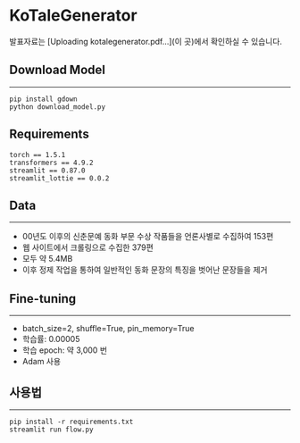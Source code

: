 # KoTaleGenerator
발표자료는 [Uploading kotalegenerator.pdf…](이 곳)에서 확인하실 수 있습니다.


## Download Model
---
```
pip install gdown
python download_model.py
```

## Requirements
```
torch == 1.5.1
transformers == 4.9.2
streamlit == 0.87.0
streamlit_lottie == 0.0.2
```

## Data
---
- 00년도 이후의 신춘문예 동화 부문 수상 작품들을 언론사별로 수집하여 153편
- 웹 사이트에서 크롤링으로 수집한 379편
- 모두 약 5.4MB
- 이후 정제 작업을 통하여 일반적인 동화 문장의 특징을 벗어난 문장들을 제거

## Fine-tuning
---
- batch_size=2, shuffle=True, pin_memory=True 
- 학습률: 0.00005
- 학습 epoch: 약 3,000 번
- Adam 사용
## **사용법**
---
```
pip install -r requirements.txt
streamlit run flow.py
```
